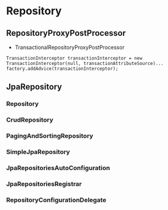 # Repository

## RepositoryProxyPostProcessor

- TransactionalRepositoryProxyPostProcessor

~~~
TransactionInterceptor transactionInterceptor = new TransactionInterceptor(null, transactionAttributeSource)...
factory.addAdvice(transactionInterceptor);
~~~


## JpaRepository

### Repository

### CrudRepository

### PagingAndSortingRepository

### SimpleJpaRepository


### JpaRepositoriesAutoConfiguration

### JpaRepositoriesRegistrar

### RepositoryConfigurationDelegate

